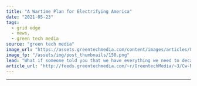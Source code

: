 ```yaml
---
title: "A Wartime Plan for Electrifying America"
date: "2021-05-23"
tags: 
  - grid edge
  - news,
  - green tech media
source: "green tech media"
image_url: "https://assets.greentechmedia.com/content/images/articles/Unclesamwantyou.jpeg"
image_fp: "/assets/img/post_thumbnails/150.png"
lead: "What if someone told you that we have everything we need to decarbonize most of the economy? We would just need to start electrifying every new car, furnace, water heater, drier, and cookstove, and industrial process starting right now. And yeah, and ..."
article_url: "http://feeds.greentechmedia.com/~r/GreentechMedia/~3/Cw-NLr0cAPg/a-wartime-plan-for-electrifying-america"
---
```


---
